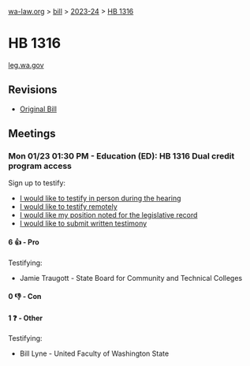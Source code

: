 [wa-law.org](/) > [bill](/bill/) > [2023-24](/bill/2023-24/) > [HB 1316](/bill/2023-24/hb/1316/)

# HB 1316
[leg.wa.gov](https://app.leg.wa.gov/billsummary?BillNumber=1316&Year=2023&Initiative=false)

## Revisions
* [Original Bill](1/)

## Meetings
### Mon 01/23 01:30 PM - Education (ED): HB 1316 Dual credit program access
Sign up to testify:
* [I would like to testify in person during the hearing](https://app.leg.wa.gov/csi/Testifier/Add?chamber=House&mId=30512&aId=149640&caId=20643&tId=1)
* [I would like to testify remotely](https://app.leg.wa.gov/csi/Testifier/Add?chamber=House&mId=30512&aId=149640&caId=20643&tId=2)
* [I would like my position noted for the legislative record](https://app.leg.wa.gov/csi/Testifier/Add?chamber=House&mId=30512&aId=149640&caId=20643&tId=3)
* [I would like to submit written testimony](https://app.leg.wa.gov/csi/Testifier/Add?chamber=House&mId=30512&aId=149640&caId=20643&tId=4)

#### 6 👍 - Pro
Testifying:
* Jamie Traugott - State Board for Community and Technical Colleges

#### 0 👎 - Con

#### 1 ❓ - Other
Testifying:
* Bill Lyne - United Faculty of Washington State
